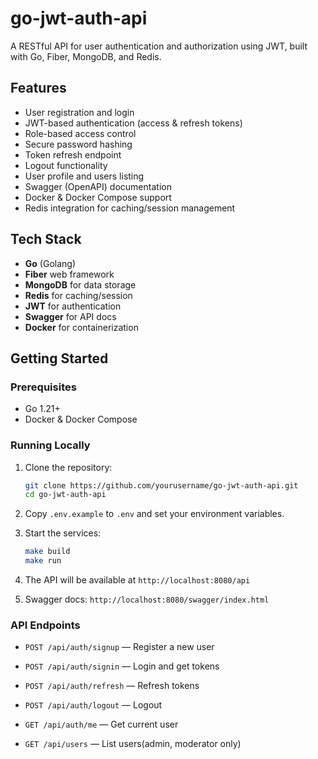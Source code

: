 # go-jwt-auth-api

A RESTful API for user authentication and authorization using JWT, built with Go, Fiber, MongoDB, and Redis.

## Features

- User registration and login
- JWT-based authentication (access & refresh tokens)
- Role-based access control
- Secure password hashing
- Token refresh endpoint
- Logout functionality
- User profile and users listing
- Swagger (OpenAPI) documentation
- Docker & Docker Compose support
- Redis integration for caching/session management

## Tech Stack

- **Go** (Golang)
- **Fiber** web framework
- **MongoDB** for data storage
- **Redis** for caching/session
- **JWT** for authentication
- **Swagger** for API docs
- **Docker** for containerization

## Getting Started

### Prerequisites

- Go 1.21+
- Docker & Docker Compose

### Running Locally

1. Clone the repository:
    ```bash
    git clone https://github.com/yourusername/go-jwt-auth-api.git
    cd go-jwt-auth-api
    ```

2. Copy `.env.example` to `.env` and set your environment variables.

3. Start the services:
    ```bash
    make build
    make run
    ```

4. The API will be available at `http://localhost:8080/api`
5. Swagger docs: `http://localhost:8080/swagger/index.html`

### API Endpoints

- `POST /api/auth/signup` — Register a new user
- `POST /api/auth/signin` — Login and get tokens
- `POST /api/auth/refresh` — Refresh tokens
- `POST /api/auth/logout` — Logout

- `GET /api/auth/me` — Get current user
- `GET /api/users` — List users(admin, moderator only)

